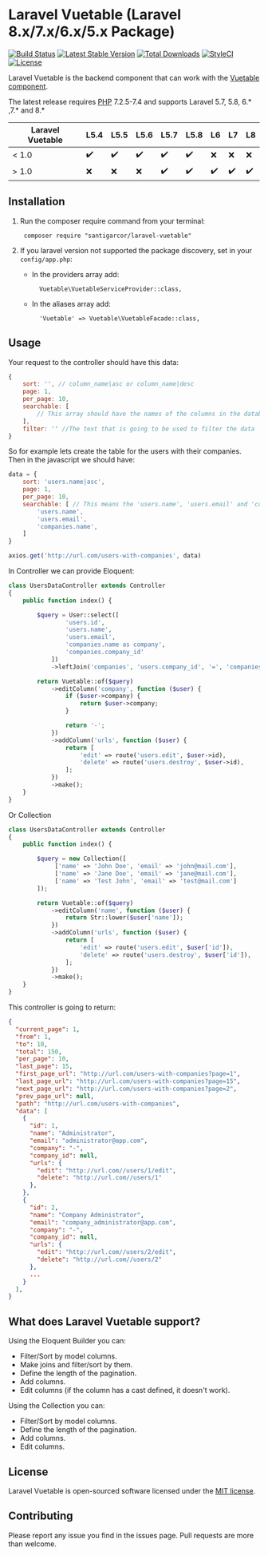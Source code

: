 # Laravel Vuetable (Laravel 8.x/7.x/6.x/5.x Package)

[![Build Status](https://travis-ci.org/santigarcor/laravel-vuetable.svg?branch=master)](https://travis-ci.org/santigarcor/laravel-vuetable)
[![Latest Stable Version](https://poser.pugx.org/santigarcor/laravel-vuetable/v/stable)](https://packagist.org/packages/santigarcor/laravel-vuetable)
[![Total Downloads](https://poser.pugx.org/santigarcor/laravel-vuetable/downloads)](https://packagist.org/packages/santigarcor/laravel-vuetable)
[![StyleCI](https://styleci.io/repos/99027423/shield?branch=master)](https://styleci.io/repos/99027423)
[![License](https://poser.pugx.org/santigarcor/laravel-vuetable/license)](https://packagist.org/packages/santigarcor/laravel-vuetable)

Laravel Vuetable is the backend component that can work with the [Vuetable component](https://github.com/ratiw/vuetable-2).

The latest release requires [PHP](https://php.net) 7.2.5-7.4 and supports Laravel 5.7, 5.8, 6.* ,7.* and 8.*

| Laravel Vuetable  |  L5.4            | L5.5             | L5.6             | L5.7             | L5.8             | L6               | L7               | L8               |
|-------------------|------------------|------------------|------------------|------------------|------------------|------------------|------------------|------------------|
| < 1.0             |:heavy_check_mark:|:heavy_check_mark:|:heavy_check_mark:|:heavy_check_mark:|:heavy_check_mark:|:x:               |:x:               |:x:               |
| \> 1.0            |:x:               |:x:               |:x:               |:heavy_check_mark:|:heavy_check_mark:|:heavy_check_mark:|:heavy_check_mark:|:heavy_check_mark:|

## Installation
1. Run the composer require command from your terminal:

        composer require "santigarcor/laravel-vuetable"

2. If you laravel version not supported the package discovery, set in your `config/app.php`:
    - In the providers array add:

            Vuetable\VuetableServiceProvider::class,

    - In the aliases array add:

            'Vuetable' => Vuetable\VuetableFacade::class,

## Usage
Your request to the controller should have this data:

```javascript
{
    sort: '', // column_name|asc or column_name|desc
    page: 1,
    per_page: 10,
    searchable: [
        // This array should have the names of the columns in the database
    ],
    filter: '' //The text that is going to be used to filter the data
}
```

So for example lets create the table for the users with their companies. Then in the javascript we should have:

```javascript
data = {
    sort: 'users.name|asc',
    page: 1,
    per_page: 10,
    searchable: [ // This means the 'users.name', 'users.email' and 'companies.name' columns can be filtered through the 'filter' attribute in the data.
        'users.name',
        'users.email',
        'companies.name',
    ]
}

axios.get('http://url.com/users-with-companies', data)
```

In Controller we can provide Eloquent:

```php
class UsersDataController extends Controller
{
    public function index() {

        $query = User::select([
                'users.id',
                'users.name',
                'users.email',
                'companies.name as company',
                'companies.company_id'
            ])
            ->leftJoin('companies', 'users.company_id', '=', 'companies.id');

        return Vuetable::of($query)
            ->editColumn('company', function ($user) {
                if ($user->company) {
                    return $user->company;
                }

                return '-';
            })
            ->addColumn('urls', function ($user) {
                return [
                    'edit' => route('users.edit', $user->id),
                    'delete' => route('users.destroy', $user->id),
                ];
            })
            ->make();
    }
}
```

Or Collection
```php
class UsersDataController extends Controller
{
    public function index() {

        $query = new Collection([
             ['name' => 'John Doe', 'email' => 'john@mail.com'],
             ['name' => 'Jane Doe', 'email' => 'jane@mail.com'],
             ['name' => 'Test John', 'email' => 'test@mail.com']
        ]);

        return Vuetable::of($query)
            ->editColumn('name', function ($user) {
                return Str::lower($user['name']);
            })
            ->addColumn('urls', function ($user) {
                return [
                    'edit' => route('users.edit', $user['id']),
                    'delete' => route('users.destroy', $user['id']),
                ];
            })
            ->make();
    }
}
```
This controller is going to return:
```json
{
  "current_page": 1,
  "from": 1,
  "to": 10,
  "total": 150,
  "per_page": 10,
  "last_page": 15,
  "first_page_url": "http://url.com/users-with-companies?page=1",
  "last_page_url": "http://url.com/users-with-companies?page=15",
  "next_page_url": "http://url.com/users-with-companies?page=2",
  "prev_page_url": null,
  "path": "http://url.com/users-with-companies",
  "data": [
    {
      "id": 1,
      "name": "Administrator",
      "email": "administrator@app.com",
      "company": "-",
      "company_id": null,
      "urls": {
        "edit": "http://url.com//users/1/edit",
        "delete": "http://url.com//users/1"
      },
    },
    {
      "id": 2,
      "name": "Company Administrator",
      "email": "company_administrator@app.com",
      "company": "-",
      "company_id": null,
      "urls": {
        "edit": "http://url.com//users/2/edit",
        "delete": "http://url.com//users/2"
      },
      ...
    }
  ],
}
```

## What does Laravel Vuetable support?

Using the Eloquent Builder you can:
- Filter/Sort by model columns.
- Make joins and filter/sort by them.
- Define the length of the pagination.
- Add columns.
- Edit columns (if the column has a cast defined, it doesn't work).

Using the Collection you can:
- Filter/Sort by model columns.
- Define the length of the pagination.
- Add columns.
- Edit columns.

## License

Laravel Vuetable is open-sourced software licensed under the [MIT license](http://opensource.org/licenses/MIT).

## Contributing

Please report any issue you find in the issues page. Pull requests are more than welcome.
